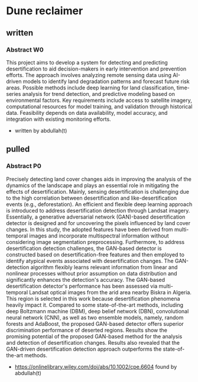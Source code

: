# Dune reclaimer

## written

### Abstract W0
This project aims to develop a system for detecting and predicting desertification to aid decision-makers in early intervention and prevention efforts. The approach involves analyzing remote sensing data using AI-driven models to identify land degradation patterns and forecast future risk areas. Possible methods include deep learning for land classification, time-series analysis for trend detection, and predictive modeling based on environmental factors. Key requirements include access to satellite imagery, computational resources for model training, and validation through historical data. Feasibility depends on data availability, model accuracy, and integration with existing monitoring efforts.
* written by abdullah(t)

## pulled

### Abstract P0
Precisely detecting land cover changes aids in improving the analysis of the dynamics of the landscape and plays an essential role in mitigating the effects of desertification. Mainly, sensing desertification is challenging due to the high correlation between desertification and like-desertification events (e.g., deforestation). An efficient and flexible deep learning approach is introduced to address desertification detection through Landsat imagery. Essentially, a generative adversarial network (GAN)-based desertification detector is designed and for uncovering the pixels influenced by land cover changes. In this study, the adopted features have been derived from multi-temporal images and incorporate multispectral information without considering image segmentation preprocessing. Furthermore, to address desertification detection challenges, the GAN-based detector is constructed based on desertification-free features and then employed to identify atypical events associated with desertification changes. The GAN-detection algorithm flexibly learns relevant information from linear and nonlinear processes without prior assumption on data distribution and significantly enhances the detection's accuracy. The GAN-based desertification detector's performance has been assessed via multi-temporal Landsat optical images from the arid area nearby Biskra in Algeria. This region is selected in this work because desertification phenomena heavily impact it. Compared to some state-of-the-art methods, including deep Boltzmann machine (DBM), deep belief network (DBN), convolutional neural network (CNN), as well as two ensemble models, namely, random forests and AdaBoost, the proposed GAN-based detector offers superior discrimination performance of deserted regions. Results show the promising potential of the proposed GAN-based method for the analysis and detection of desertification changes. Results also revealed that the GAN-driven desertification detection approach outperforms the state-of-the-art methods.
* https://onlinelibrary.wiley.com/doi/abs/10.1002/cpe.6604 found by abdullah(t)
